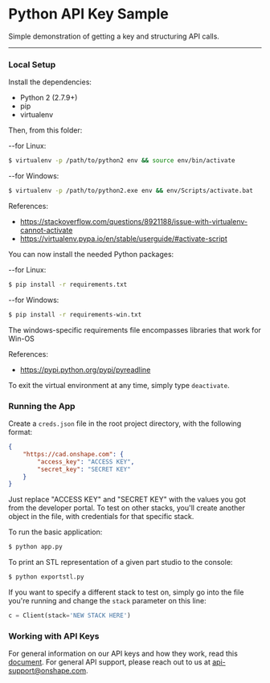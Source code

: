# Python API Key Sample

Simple demonstration of getting a key and structuring API calls.

---

### Local Setup

Install the dependencies:

* Python 2 (2.7.9+)
* pip
* virtualenv

Then, from this folder:

--for Linux:
```sh
$ virtualenv -p /path/to/python2 env && source env/bin/activate
```

--for Windows:
```sh
$ virtualenv -p /path/to/python2.exe env && env/Scripts/activate.bat
```
References:

* https://stackoverflow.com/questions/8921188/issue-with-virtualenv-cannot-activate
* https://virtualenv.pypa.io/en/stable/userguide/#activate-script

You can now install the needed Python packages:

--for Linux:
```sh
$ pip install -r requirements.txt
```

--for Windows:
```sh
$ pip install -r requirements-win.txt
```

The windows-specific requirements file encompasses libraries that work for Win-OS

References:
* https://pypi.python.org/pypi/pyreadline

To exit the virtual environment at any time, simply type `deactivate`.

### Running the App

Create a `creds.json` file in the root project directory, with the following format:

```json
{
    "https://cad.onshape.com": {
        "access_key": "ACCESS KEY",
        "secret_key": "SECRET KEY"
    }
}
```

Just replace "ACCESS KEY" and "SECRET KEY" with the values you got from the
developer portal. To test on other stacks, you'll create another object in the file,
with credentials for that specific stack.

To run the basic application:

```sh
$ python app.py
```

To print an STL representation of a given part studio to the console:

```sh
$ python exportstl.py
```

If you want to specify a different stack to test on, simply go into the file you're running and
change the `stack` parameter on this line:

```py
c = Client(stack='NEW STACK HERE')
```

### Working with API Keys

For general information on our API keys and how they work, read this
[document](https://github.com/onshape/apikey/blob/master/README.md). For general
API support, please reach out to us at
[api-support@onshape.com](mailto:api-support@onshape.com).
